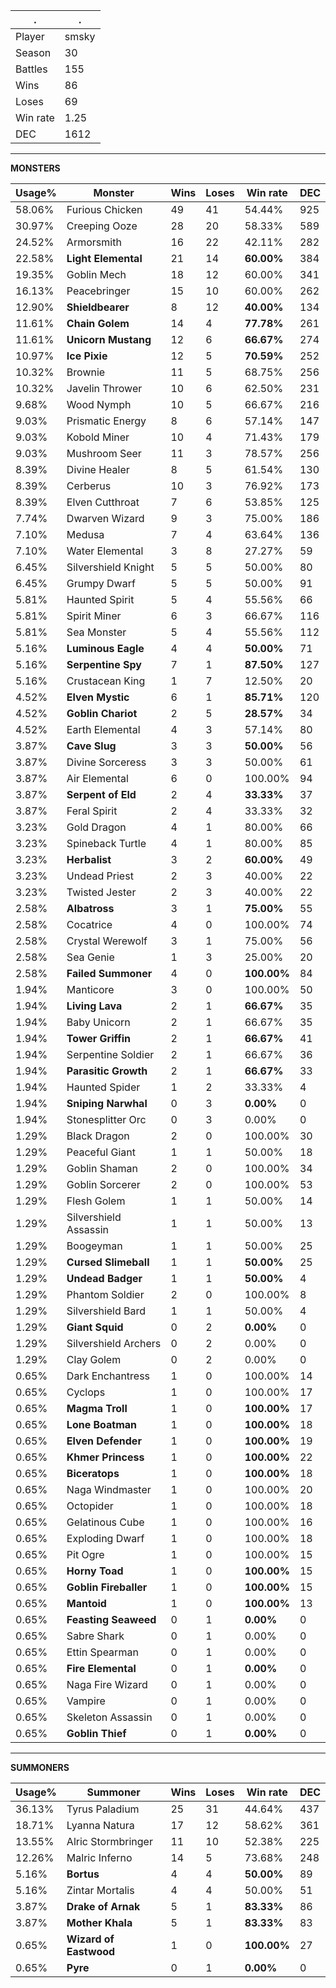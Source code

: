 .|.
|-|-
Player|smsky
Season|30
Battles|155
Wins|86
Loses|69
Win rate|1.25
DEC|1612

---
**MONSTERS**

Usage%|Monster|Wins|Loses|Win rate|DEC|
-|-|-|-|-|-|
58.06%|Furious Chicken|49|41|54.44%|925|
30.97%|Creeping Ooze|28|20|58.33%|589|
24.52%|Armorsmith|16|22|42.11%|282|
22.58%|**Light Elemental**|21|14|**60.00%**|384|
19.35%|Goblin Mech|18|12|60.00%|341|
16.13%|Peacebringer|15|10|60.00%|262|
12.90%|**Shieldbearer**|8|12|**40.00%**|134|
11.61%|**Chain Golem**|14|4|**77.78%**|261|
11.61%|**Unicorn Mustang**|12|6|**66.67%**|274|
10.97%|**Ice Pixie**|12|5|**70.59%**|252|
10.32%|Brownie|11|5|68.75%|256|
10.32%|Javelin Thrower|10|6|62.50%|231|
9.68%|Wood Nymph|10|5|66.67%|216|
9.03%|Prismatic Energy|8|6|57.14%|147|
9.03%|Kobold Miner|10|4|71.43%|179|
9.03%|Mushroom Seer|11|3|78.57%|256|
8.39%|Divine Healer|8|5|61.54%|130|
8.39%|Cerberus|10|3|76.92%|173|
8.39%|Elven Cutthroat|7|6|53.85%|125|
7.74%|Dwarven Wizard|9|3|75.00%|186|
7.10%|Medusa|7|4|63.64%|136|
7.10%|Water Elemental|3|8|27.27%|59|
6.45%|Silvershield Knight|5|5|50.00%|80|
6.45%|Grumpy Dwarf|5|5|50.00%|91|
5.81%|Haunted Spirit|5|4|55.56%|66|
5.81%|Spirit Miner|6|3|66.67%|116|
5.81%|Sea Monster|5|4|55.56%|112|
5.16%|**Luminous Eagle**|4|4|**50.00%**|71|
5.16%|**Serpentine Spy**|7|1|**87.50%**|127|
5.16%|Crustacean King|1|7|12.50%|20|
4.52%|**Elven Mystic**|6|1|**85.71%**|120|
4.52%|**Goblin Chariot**|2|5|**28.57%**|34|
4.52%|Earth Elemental|4|3|57.14%|80|
3.87%|**Cave Slug**|3|3|**50.00%**|56|
3.87%|Divine Sorceress|3|3|50.00%|61|
3.87%|Air Elemental|6|0|100.00%|94|
3.87%|**Serpent of Eld**|2|4|**33.33%**|37|
3.87%|Feral Spirit|2|4|33.33%|32|
3.23%|Gold Dragon|4|1|80.00%|66|
3.23%|Spineback Turtle|4|1|80.00%|85|
3.23%|**Herbalist**|3|2|**60.00%**|49|
3.23%|Undead Priest|2|3|40.00%|22|
3.23%|Twisted Jester|2|3|40.00%|22|
2.58%|**Albatross**|3|1|**75.00%**|55|
2.58%|Cocatrice|4|0|100.00%|74|
2.58%|Crystal Werewolf|3|1|75.00%|56|
2.58%|Sea Genie|1|3|25.00%|20|
2.58%|**Failed Summoner**|4|0|**100.00%**|84|
1.94%|Manticore|3|0|100.00%|50|
1.94%|**Living Lava**|2|1|**66.67%**|35|
1.94%|Baby Unicorn|2|1|66.67%|35|
1.94%|**Tower Griffin**|2|1|**66.67%**|41|
1.94%|Serpentine Soldier|2|1|66.67%|36|
1.94%|**Parasitic Growth**|2|1|**66.67%**|33|
1.94%|Haunted Spider|1|2|33.33%|4|
1.94%|**Sniping Narwhal**|0|3|**0.00%**|0|
1.94%|Stonesplitter Orc|0|3|0.00%|0|
1.29%|Black Dragon|2|0|100.00%|30|
1.29%|Peaceful Giant|1|1|50.00%|18|
1.29%|Goblin Shaman|2|0|100.00%|34|
1.29%|Goblin Sorcerer|2|0|100.00%|53|
1.29%|Flesh Golem|1|1|50.00%|14|
1.29%|Silvershield Assassin|1|1|50.00%|13|
1.29%|Boogeyman|1|1|50.00%|25|
1.29%|**Cursed Slimeball**|1|1|**50.00%**|25|
1.29%|**Undead Badger**|1|1|**50.00%**|4|
1.29%|Phantom Soldier|2|0|100.00%|8|
1.29%|Silvershield Bard|1|1|50.00%|4|
1.29%|**Giant Squid**|0|2|**0.00%**|0|
1.29%|Silvershield Archers|0|2|0.00%|0|
1.29%|Clay Golem|0|2|0.00%|0|
0.65%|Dark Enchantress|1|0|100.00%|14|
0.65%|Cyclops|1|0|100.00%|17|
0.65%|**Magma Troll**|1|0|**100.00%**|17|
0.65%|**Lone Boatman**|1|0|**100.00%**|18|
0.65%|**Elven Defender**|1|0|**100.00%**|19|
0.65%|**Khmer Princess**|1|0|**100.00%**|22|
0.65%|**Biceratops**|1|0|**100.00%**|18|
0.65%|Naga Windmaster|1|0|100.00%|20|
0.65%|Octopider|1|0|100.00%|18|
0.65%|Gelatinous Cube|1|0|100.00%|16|
0.65%|Exploding Dwarf|1|0|100.00%|18|
0.65%|Pit Ogre|1|0|100.00%|15|
0.65%|**Horny Toad**|1|0|**100.00%**|15|
0.65%|**Goblin Fireballer**|1|0|**100.00%**|15|
0.65%|**Mantoid**|1|0|**100.00%**|13|
0.65%|**Feasting Seaweed**|0|1|**0.00%**|0|
0.65%|Sabre Shark|0|1|0.00%|0|
0.65%|Ettin Spearman|0|1|0.00%|0|
0.65%|**Fire Elemental**|0|1|**0.00%**|0|
0.65%|Naga Fire Wizard|0|1|0.00%|0|
0.65%|Vampire|0|1|0.00%|0|
0.65%|Skeleton Assassin|0|1|0.00%|0|
0.65%|**Goblin Thief**|0|1|**0.00%**|0|

---
**SUMMONERS**

Usage%|Summoner|Wins|Loses|Win rate|DEC|
-|-|-|-|-|-|
36.13%|Tyrus Paladium|25|31|44.64%|437|
18.71%|Lyanna Natura|17|12|58.62%|361|
13.55%|Alric Stormbringer|11|10|52.38%|225|
12.26%|Malric Inferno|14|5|73.68%|248|
5.16%|**Bortus**|4|4|**50.00%**|89|
5.16%|Zintar Mortalis|4|4|50.00%|51|
3.87%|**Drake of Arnak**|5|1|**83.33%**|86|
3.87%|**Mother Khala**|5|1|**83.33%**|83|
0.65%|**Wizard of Eastwood**|1|0|**100.00%**|27|
0.65%|**Pyre**|0|1|**0.00%**|0|
